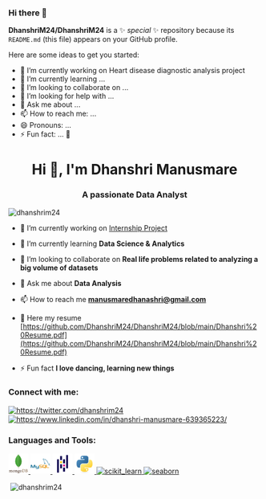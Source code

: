 ### Hi there 👋


**DhanshriM24/DhanshriM24** is a ✨ _special_ ✨ repository because its `README.md` (this file) appears on your GitHub profile.

Here are some ideas to get you started:

- 🔭 I’m currently working on Heart disease diagnostic analysis project
- 🌱 I’m currently learning ...
- 👯 I’m looking to collaborate on ...
- 🤔 I’m looking for help with ...
- 💬 Ask me about ...
- 📫 How to reach me: ...
- 😄 Pronouns: ...
- ⚡ Fun fact: ...
:rat:



<h1 align="center">Hi 👋, I'm Dhanshri Manusmare</h1>
<h3 align="center">A passionate Data Analyst</h3>

<p align="left"> <img src="https://komarev.com/ghpvc/?username=dhanshrim24&label=Profile%20views&color=0e75b6&style=flat" alt="dhanshrim24" /> </p>

- 🔭 I’m currently working on [Internship Project](https://github.com/DhanshriM24/Heart-Disease-Diagnostic-Analysis)

- 🌱 I’m currently learning **Data Science & Analytics**

- 👯 I’m looking to collaborate on **Real life problems related to analyzing a big volume of datasets**

- 💬 Ask me about **Data Analysis**

- 📫 How to reach me **manusmaredhanashri@gmail.com**

- 📄 Here my resume [https://github.com/DhanshriM24/DhanshriM24/blob/main/Dhanshri%20Resume.pdf](https://github.com/DhanshriM24/DhanshriM24/blob/main/Dhanshri%20Resume.pdf)

- ⚡ Fun fact **I love dancing, learning new things**

<h3 align="left">Connect with me:</h3>
<p align="left">
<a href="https://twitter.com/https://twitter.com/dhanshrim24" target="blank"><img align="center" src="https://raw.githubusercontent.com/rahuldkjain/github-profile-readme-generator/master/src/images/icons/Social/twitter.svg" alt="https://twitter.com/dhanshrim24" height="30" width="40" /></a>
<a href="https://linkedin.com/in/https://www.linkedin.com/in/dhanshri-manusmare-639365223/" target="blank"><img align="center" src="https://raw.githubusercontent.com/rahuldkjain/github-profile-readme-generator/master/src/images/icons/Social/linked-in-alt.svg" alt="https://www.linkedin.com/in/dhanshri-manusmare-639365223/" height="30" width="40" /></a>
</p>

<h3 align="left">Languages and Tools:</h3>
<p align="left"> <a href="https://www.mongodb.com/" target="_blank" rel="noreferrer"> <img src="https://raw.githubusercontent.com/devicons/devicon/master/icons/mongodb/mongodb-original-wordmark.svg" alt="mongodb" width="40" height="40"/> </a> <a href="https://www.mysql.com/" target="_blank" rel="noreferrer"> <img src="https://raw.githubusercontent.com/devicons/devicon/master/icons/mysql/mysql-original-wordmark.svg" alt="mysql" width="40" height="40"/> </a> <a href="https://pandas.pydata.org/" target="_blank" rel="noreferrer"> <img src="https://raw.githubusercontent.com/devicons/devicon/2ae2a900d2f041da66e950e4d48052658d850630/icons/pandas/pandas-original.svg" alt="pandas" width="40" height="40"/> </a> <a href="https://www.python.org" target="_blank" rel="noreferrer"> <img src="https://raw.githubusercontent.com/devicons/devicon/master/icons/python/python-original.svg" alt="python" width="40" height="40"/> </a> <a href="https://scikit-learn.org/" target="_blank" rel="noreferrer"> <img src="https://upload.wikimedia.org/wikipedia/commons/0/05/Scikit_learn_logo_small.svg" alt="scikit_learn" width="40" height="40"/> </a> <a href="https://seaborn.pydata.org/" target="_blank" rel="noreferrer"> <img src="https://seaborn.pydata.org/_images/logo-mark-lightbg.svg" alt="seaborn" width="40" height="40"/> </a> </p>

<p>&nbsp;<img align="center" src="https://github-readme-stats.vercel.app/api?username=dhanshrim24&show_icons=true&locale=en" alt="dhanshrim24" /></p>
